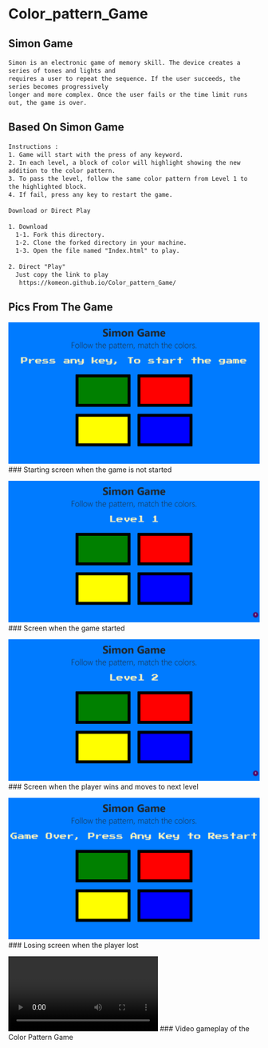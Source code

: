 # Color_pattern_Game

## Simon Game

    Simon is an electronic game of memory skill. The device creates a series of tones and lights and
    requires a user to repeat the sequence. If the user succeeds, the series becomes progressively
    longer and more complex. Once the user fails or the time limit runs out, the game is over.

## Based On Simon Game

    Instructions :
    1. Game will start with the press of any keyword.
    2. In each level, a block of color will highlight showing the new addition to the color pattern.
    3. To pass the level, follow the same color pattern from Level 1 to the highlighted block.
    4. If fail, press any key to restart the game.

    Download or Direct Play

    1. Download
      1-1. Fork this directory.
      1-2. Clone the forked directory in your machine.
      1-3. Open the file named "Index.html" to play.

    2. Direct "Play"
      Just copy the link to play
       https://komeon.github.io/Color_pattern_Game/

## Pics From The Game

![Starting screen when the game is not started](https://github.com/KomeOn/Color_pattern_Game/blob/master/media/starting_screen.png)
        ### Starting screen when the game is not started
        
![Screen when the game started](https://github.com/KomeOn/Color_pattern_Game/blob/master/media/game_page1.png)
        ### Screen when the game started  

![Screen when the player wins and moves to next level](https://github.com/KomeOn/Color_pattern_Game/blob/master/media/game_page2.png)
        ### Screen when the player wins and moves to next level

![Losing screen when the player lost](https://github.com/KomeOn/Color_pattern_Game/blob/master/media/losing_page.png)
        ### Losing screen when the player lost
        
![Video gameplay of the Color Pattern Game](https://github.com/KomeOn/Color_pattern_Game/blob/0ae4b365689e0a504e7bd53263b28fb781f1e57f/media/Color%20Pattern%20Game.mp4)
        ### Video gameplay of the Color Pattern Game
    
